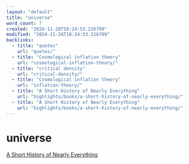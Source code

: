 ```yaml
---
layout: "default"
title: "universe"
word_count: 7
created: "2024-11-28T18:24:53.216709"
modified: "2024-11-28T18:24:53.216709"
backlinks:
  - title: "quotes"
    url: "quotes/"
  - title: "Cosmological inflation theory"
    url: "cosmological-inflation-theory/"
  - title: "critical density"
    url: "critical-density/"
  - title: "Cosmological inflation theory"
    url: "inflation-theory/"
  - title: "A Short History of Nearly Everything"
    url: "highlights/books/a-short-history-of-nearly-everything/"
  - title: "A Short History of Nearly Everything"
    url: "highlights/books/a-short-history-of-nearly-everything/"
---
```

# universe

[A Short History of Nearly Everything](docs/highlights/books/a-short-history-of-nearly-everything/index/)

